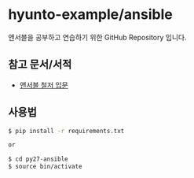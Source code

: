 # hyunto-example/ansible

앤서블을 공부하고 연습하기 위한 GitHub Repository 입니다.

## 참고 문서/서적
* [앤서블 철저 입문](http://book.naver.com/bookdb/book_detail.nhn?bid=12685925)

## 사용법
```bash
$ pip install -r requirements.txt

or

$ cd py27-ansible
$ source bin/activate
```
